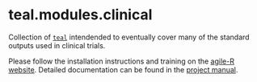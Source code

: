 
# teal.modules.clinical

Collection of [`teal`](https://github.roche.com/NEST/tern) intendended to eventually cover many of the standard outputs used in clinical trials.

Please follow the installation instructions and training on the [agile-R website](http://go.roche.com/agile-R). Detailed documentation can be found in the [project manual](https://pages.github.roche.com/NEST/teal.modules.clinical/dev/).
